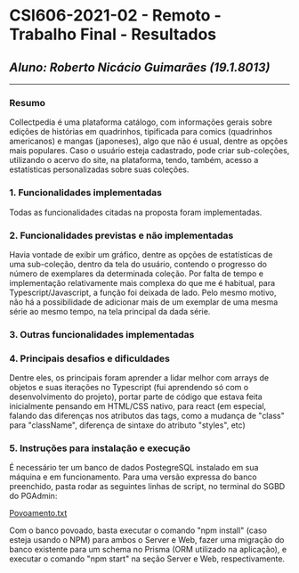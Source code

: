 # **CSI606-2021-02 - Remoto - Trabalho Final - Resultados**

## *Aluno: Roberto Nicácio Guimarães (19.1.8013)*

--------------

### Resumo

  Collectpedia é uma plataforma catálogo, com informações gerais sobre edições de histórias em quadrinhos, tipificada para comics (quadrinhos americanos) e mangas (japoneses), algo que não é usual, dentre as opções mais populares. Caso o usuário esteja cadastrado, pode criar sub-coleções, utilizando o acervo do site, na plataforma, tendo, também, acesso a estatísticas personalizadas sobre suas coleções.

### 1. Funcionalidades implementadas

 Todas as funcionalidades citadas na proposta foram implementadas.
  
  
### 2. Funcionalidades previstas e não implementadas

 Havia vontade de exibir um gráfico, dentre as opções de estatísticas de uma sub-coleção, dentro da tela do usuário, contendo o progresso do número de exemplares da determinada coleção. Por falta de tempo e implementação relativamente mais complexa do que me é habitual, para Typescript/Javascript, a função foi deixada de lado.
 Pelo mesmo motivo, não há a possibilidade de adicionar mais de um exemplar de uma mesma série ao mesmo tempo, na tela principal da dada série.


### 3. Outras funcionalidades implementadas
 

### 4. Principais desafios e dificuldades

Dentre eles, os principais foram aprender a lidar melhor com arrays de objetos e suas iterações no Typescript (fui aprendendo só com o desenvolvimento do projeto), portar parte de código que estava feita inicialmente pensando em HTML/CSS nativo, para react (em especial, falando das diferenças nos atributos das tags, como a mudança de "class" para "className", diferença de sintaxe do atributo "styles", etc)


### 5. Instruções para instalação e execução

 É necessário ter um banco de dados PostegreSQL instalado em sua máquina e em funcionamento. Para uma versão expressa do banco preenchido, pasta rodar as seguintes linhas de script, no terminal do SGBD do PGAdmin: 
 
[Povoamento.txt](https://github.com/UFOP-CSI477/2022-01-atividades-robng98/files/9884627/Povoamento.txt)



Com o banco povoado, basta executar o comando "npm install" (caso esteja usando o NPM) para ambos o Server e Web, fazer uma migração do banco existente para um schema no Prisma (ORM utilizado na aplicação), e executar o comando "npm start" na seção Server e Web, respectivamente.


